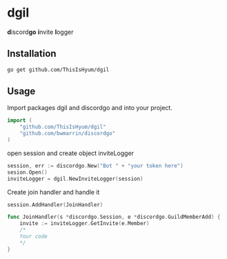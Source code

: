 # dgil
**d**iscord**go** **i**nvite **l**ogger

## Installation
``` sh
go get github.com/ThisIsHyum/dgil
```

## Usage
Import packages dgil and discordgo and into your project.

```go
import (
	"github.com/ThisIsHyum/dgil"
	"github.com/bwmarrin/discordgo"
)
```

open session and create object inviteLogger

```go
session, err := discordgo.New("Bot " + "your token here")
sesion.Open()
inviteLogger = dgil.NewInviteLogger(session)
```

Create join handler and handle it
```go
session.AddHandler(JoinHandler)

func JoinHandler(s *discordgo.Session, e *discordgo.GuildMemberAdd) {
	invite := inviteLogger.GetInvite(e.Member)
	/*
	Your code
	*/
}
